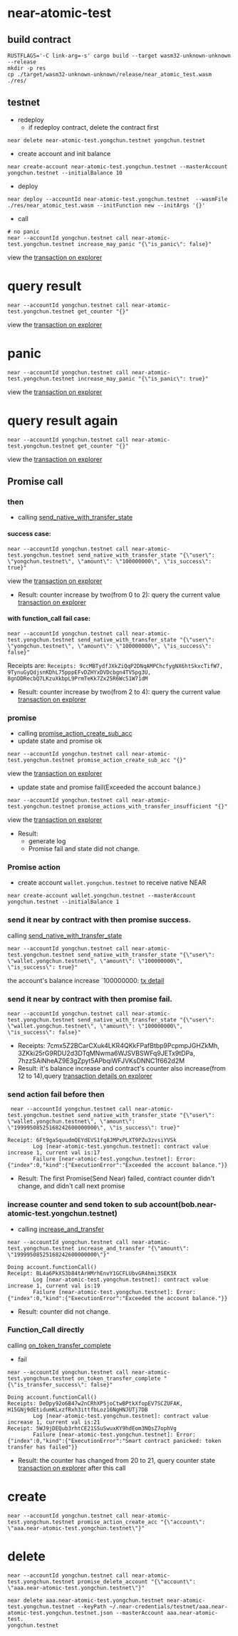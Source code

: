 # near-atomic-test
## build contract
```shell
RUSTFLAGS='-C link-arg=-s' cargo build --target wasm32-unknown-unknown --release
mkdir -p res
cp ./target/wasm32-unknown-unknown/release/near_atomic_test.wasm ./res/
```
## testnet
* redeploy
  * if redeploy contract, delete the contract first
```shell
near delete near-atomic-test.yongchun.testnet yongchun.testnet
```
* create account and init balance
```shell
near create-account near-atomic-test.yongchun.testnet --masterAccount yongchun.testnet --initialBalance 10
```
* deploy
```shell
near deploy --accountId near-atomic-test.yongchun.testnet  --wasmFile ./res/near_atomic_test.wasm --initFunction new --initArgs '{}'
```

* call
```shell
# no panic
near --accountId yongchun.testnet call near-atomic-test.yongchun.testnet increase_may_panic "{\"is_panic\": false}"
```
view the [transaction on explorer](https://explorer.testnet.near.org/transactions/8RJuzqwBANgemNuFwdY72sUkDDbNmXQ4M7BaLu7jmT29)
# query result
```shell
near --accountId yongchun.testnet call near-atomic-test.yongchun.testnet get_counter "{}"
```
view the [transaction on explorer](https://explorer.testnet.near.org/transactions/9HhYxZd9zeFhwAtBfSMnEQhiZjjFPZcb1Rrv5t9rR23f)
# panic
```shell
near --accountId yongchun.testnet call near-atomic-test.yongchun.testnet increase_may_panic "{\"is_panic\": true}"
```
view the [transaction on explorer](https://explorer.testnet.near.org/transactions/8J2G4paLFuce5zKkH2owcWioSMJ2wivNbQ8vnbFjrnbp#FWTMUhnRGo2ui1fV59NCaWDhRxf2zzTeECpvkRq6wcL9)
# query result again
```shell
near --accountId yongchun.testnet call near-atomic-test.yongchun.testnet get_counter "{}"
```
view the [transaction on explorer](https://explorer.testnet.near.org/transactions/3MwRwi5BdzrhQqNr7RDfrPr5VkgnzTvbgHVJffQDxSg9)
## Promise call
### then
* calling [send_native_with_transfer_state](https://github.com/fospring/near-atomic-test/blob/beta/0.1.0/src/lib.rs#L42)
#### success case:
```shell
near --accountId yongchun.testnet call near-atomic-test.yongchun.testnet send_native_with_transfer_state "{\"user\": \"yongchun.testnet\", \"amount\": \"100000000\", \"is_success\": true}"
```
view the [transaction on explorer](https://explorer.testnet.near.org/transactions/AB2YVp5W8vnxMjsPwMDNV5ynEW9GkiquPdS3EhTYF2tz)
* Result: counter increase by two(from 0 to 2): query the current value [transaction on explorer](https://explorer.testnet.near.org/transactions/9bS8sdhZosLMxp1ydcQCXxnHbWBgAXN3ur9bNLUDXd2n)
#### with function_call fail case:
```shell
near --accountId yongchun.testnet call near-atomic-test.yongchun.testnet send_native_with_transfer_state "{\"user\": \"yongchun.testnet\", \"amount\": \"100000000\", \"is_success\": false}"
```
Receipts are: `Receipts: 9ccMBTydfJXkZiQqP2DNqAMPChcfygNX6htSkxcTifW7, 9TynuGyQdjsnKDhL75pppEFvDZHYxDVDcbgn4TV5pg3U, 8gnDDRecbQ7LKzuXkbpL9PrmTeKk7Zx25R6WcS1W71dM`
* Result: counter increase by two(from 2 to 4): query the current value [transaction on explorer](https://explorer.testnet.near.org/transactions/6KVJaVSNXS734X9sGxnSGnNXU3pqBkm3XbQbMVfDJtED)
### promise
* calling [promise_action_create_sub_acc](https://github.com/fospring/near-atomic-test/blob/beta/0.1.0/src/lib.rs#L86)
* update state and promise ok
```shell
near --accountId yongchun.testnet call near-atomic-test.yongchun.testnet promise_action_create_sub_acc "{}"
```
view the [transaction on explorer](https://explorer.testnet.near.org/transactions/9Rafq6tS8tfWowxxCf1XN4qMcCGyHgZHNJK2kXn21KGb)
* update state and promise fail(Exceeded the account balance.)
```shell
near --accountId yongchun.testnet call near-atomic-test.yongchun.testnet promise_actions_with_transfer_insufficient "{}"
```
view the [transaction on explorer](https://explorer.testnet.near.org/transactions/CVxiwEvRS7uCkhdaWWZKTKxZcGrQdnHcQWB71H3brwdM#Hu4PmuZWzHfeSHP39fuc3A4QDFEueaG1j8BUF1VEcN5L)
* Result: 
  * generate log
  * Promise fail and state did not change.

### Promise action
* create account `wallet.yongchun.testnet` to receive native NEAR
```shell
near create-account wallet.yongchun.testnet --masterAccount yongchun.testnet --initialBalance 1
```
### send it near by contract with then promise success.
calling [send_native_with_transfer_state](https://github.com/fospring/near-atomic-test/blob/beta/0.1.0/src/lib.rs#L42)
```shell
near --accountId yongchun.testnet call near-atomic-test.yongchun.testnet send_native_with_transfer_state "{\"user\": \"wallet.yongchun.testnet\", \"amount\": \"100000000\", \"is_success\": true}"
```
the account's balance increase `100000000:  [tx detail](https://explorer.testnet.near.org/transactions/6Et4hAMCv8E5u2Agie2Ro5DMLboLKuJy3odtRLznoWo4)
### send it near by contract with then promise fail.
```shell
near --accountId yongchun.testnet call near-atomic-test.yongchun.testnet send_native_with_transfer_state "{\"user\": \"wallet.yongchun.testnet\", \"amount\": \"100000000\", \"is_success\": false}"
```
* Receipts: 7cmx5Z2BCarCXuk4LKR4QKkFPafBtbp9PcpmpJGHZkMh, 3ZKki25rG9RDU2d3DTqMNwma6WJSVBSWFq9JETx9tDPa, 7hzzSAiNheAZ9E3gZpyt5APbqiWFJVKsDNNC1f662d2M
* Result: it's balance increase and contract's counter also increase(from 12 to 14),query [transaction details on explorer](https://explorer.testnet.near.org/transactions/2aYNTgJ4WPCUT5zN1tTd6WZhmZ57Xwe77fsDJNJX8qfD)
### send action fail before then
```shell
 near --accountId yongchun.testnet call near-atomic-test.yongchun.testnet send_native_with_transfer_state "{\"user\": \"wallet.yongchun.testnet\", \"amount\": \"19999508525168242600000000\", \"is_success\": true}"
```
```text
Receipt: 6Ft9gaSquudmQEYdEVS1fq8JMPxPLXT9PZu3zvsiYVSk
        Log [near-atomic-test.yongchun.testnet]: contract value increase 1, current val is:17
        Failure [near-atomic-test.yongchun.testnet]: Error: {"index":0,"kind":{"ExecutionError":"Exceeded the account balance."}}
```
* Result: The first Promise(Send Near) failed, contract counter didn't change, and didn't call next promise

### increase counter and send token to sub account(bob.near-atomic-test.yongchun.testnet)
* calling [increase_and_transfer](https://github.com/fospring/near-atomic-test/blob/beta/0.1.0/src/lib.rs#L110)
```shell
near --accountId yongchun.testnet call near-atomic-test.yongchun.testnet increase_and_transfer "{\"amount\": \"19999508525168242600000000\"}"
```
```text
Doing account.functionCall()
Receipt: BL4a6PkXS3b84tArHMrhEnvY1GCFLUbvGR4hmi3SEK3X
        Log [near-atomic-test.yongchun.testnet]: contract value increase 1, current val is:19
        Failure [near-atomic-test.yongchun.testnet]: Error: {"index":0,"kind":{"ExecutionError":"Exceeded the account balance."}}
```
* Result: counter did not change.

### Function_Call directly
calling [on_token_transfer_complete](https://github.com/fospring/near-atomic-test/blob/beta/0.1.0/src/lib.rs#L65)
* fail
```shell
near --accountId yongchun.testnet call near-atomic-test.yongchun.testnet on_token_transfer_complete "{\"is_transfer_success\": false}"
```
```shell
Doing account.functionCall()
Receipts: DeDpy92o6B47w2nCRhXP5joCtwBPtkXfopEV7SCZUFAK, H15GNj9dEtidumKLxzfRxh3ittfbLoz16NgHNJUTj7DB
        Log [near-atomic-test.yongchun.testnet]: contract value increase 1, current val is:21
Receipt: 5WJ9jDEQub3rhtCE21SSuSwuxKY9hdEom3NQsZ7ophVg
        Failure [near-atomic-test.yongchun.testnet]: Error: {"index":0,"kind":{"ExecutionError":"Smart contract panicked: token transfer has failed"}}
```
* Result: the counter has changed from 20 to 21, query counter state [transaction on explorer](https://explorer.testnet.near.org/transactions/JCKSi8TnAsKbQBg42kZvKUd5iqP1xramhSGDGHkrKZYi) after this call

# create
```shell
near --accountId yongchun.testnet call near-atomic-test.yongchun.testnet promise_action_create_acc "{\"account\": \"aaa.near-atomic-test.yongchun.testnet\"}"
```
# delete
```shell
near --accountId yongchun.testnet call near-atomic-test.yongchun.testnet promise_delete_account "{\"account\": \"aaa.near-atomic-test.yongchun.testnet\"}"
```
```shell
near delete aaa.near-atomic-test.yongchun.testnet near-atomic-test.yongchun.testnet --keyPath ~/.near-credentials/testnet/aaa.near-atomic-test.yongchun.testnet.json --masterAccount aaa.near-atomic-test.
yongchun.testnet
```